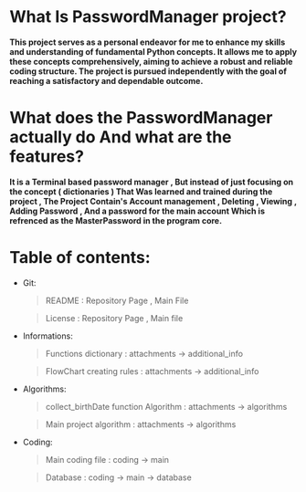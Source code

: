 # What Is PasswordManager project?

**This project serves as a personal endeavor for me to enhance my skills and understanding of fundamental Python concepts. It allows me to apply these concepts comprehensively, aiming to achieve a robust and reliable coding structure. The project is pursued independently with the goal of reaching a satisfactory and dependable outcome.**

# What does the PasswordManager actually do And what are the features? 
**It is a Terminal based password manager , But instead of just focusing on the concept ( dictionaries ) That Was learned and trained during the project ,
The Project Contain's Account management , Deleting , Viewing , Adding Password , And a password for the main account Which is refrenced as the MasterPassword in the program core.**

# Table of contents: 
- Git:
    > README : Repository Page , Main File
    
    > License : Repository Page , Main file

- Informations:
  > Functions dictionary : attachments -> additional_info
  
  > FlowChart creating rules : attachments -> additional_info

  
- Algorithms:
    > collect_birthDate function Algorithm : attachments -> algorithms
    
    > Main project algorithm : attachments -> algorithms

    
- Coding:
    > Main coding file : coding -> main
    
    > Database : coding -> main -> database


